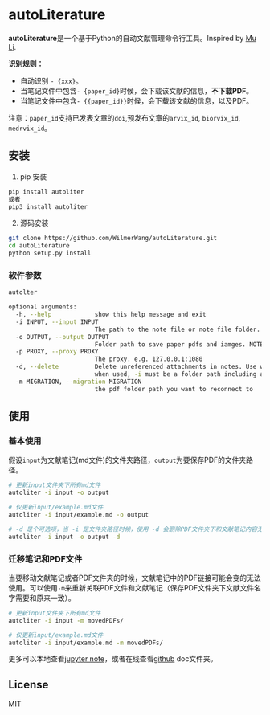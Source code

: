 # autoLiterature
**autoLiterature**是一个基于Python的自动文献管理命令行工具。Inspired by [Mu Li](https://www.bilibili.com/video/BV1nA41157y4).   


**识别规则：**
- 自动识别 `- {xxx}`。
- 当笔记文件中包含`- {paper_id}`时候，会下载该文献的信息，**不下载PDF**。
- 当笔记文件中包含`- {{paper_id}}`时候，会下载该文献的信息，以及PDF。

注意：`paper_id`支持已发表文章的`doi`,预发布文章的`arvix_id`, `biorvix_id`, `medrvix_id`。

## 安装
1. pip 安装
```bash 
pip install autoliter
或者
pip3 install autoliter
```

2. 源码安装
```bash
git clone https://github.com/WilmerWang/autoLiterature.git
cd autoLiterature
python setup.py install 
```

### 软件参数
```bash
autolter

optional arguments:
  -h, --help            show this help message and exit
  -i INPUT, --input INPUT
                        The path to the note file or note file folder.
  -o OUTPUT, --output OUTPUT
                        Folder path to save paper pdfs and iamges. NOTE: MUST BE FOLDER
  -p PROXY, --proxy PROXY
                        The proxy. e.g. 127.0.0.1:1080
  -d, --delete          Delete unreferenced attachments in notes. Use with caution,
                        when used, -i must be a folder path including all notes
  -m MIGRATION, --migration MIGRATION
                        the pdf folder path you want to reconnect to
```

## 使用
### 基本使用
假设`input`为文献笔记(md文件)的文件夹路径，`output`为要保存PDF的文件夹路径。

```bash
# 更新input文件夹下所有md文件
autoliter -i input -o output 

# 仅更新input/example.md文件
autoliter -i input/example.md -o output  

# -d 是个可选项，当 -i 是文件夹路径时候，使用 -d 会删除PDF文件夹下和文献笔记内容无关的pdf文件
autoliter -i input -o output -d
```

### 迁移笔记和PDF文件
当要移动文献笔记或者PDF文件夹的时候，文献笔记中的PDF链接可能会变的无法使用。可以使用`-m`来重新关联PDF文件和文献笔记（保存PDF文件夹下文献文件名字需要和原来一致）。

```bash
# 更新input文件夹下所有md文件
autoliter -i input -m movedPDFs/

# 仅更新input/example.md文件
autoliter -i input/example.md -m movedPDFs/  
```

更多可以本地查看[jupyter note](doc/autolter_example.ipynb)，或者在线查看[github](https://github.com/WilmerWang/autoLiterature.git) doc文件夹。

## License
MIT
